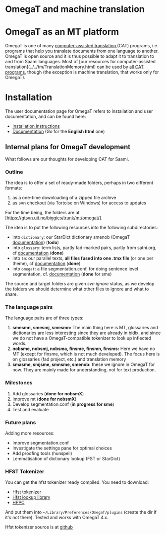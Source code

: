 OmegaT and machine translation
=======


# OmegaT as an MT platform


OmegaT is one of many [computer-assisted translation
](https://en.wikipedia.org/wiki/Computer-assisted_translation) (CAT)
programs, i.e. programs that help you translate documents from one
language to another. OmegaT is open source and it is thus possible to
adapt it to translation to and from Saami languages. Most of [our
resources for computer-assisted
translation](../../tm/TranslationMemory.html] can be used by [all CAT programs](https://en.wikipedia.org/wiki/Comparison_of_computer-assisted_translation_tools), though (the exception is machine translation, that works only for OmegaT).


# Installation


The user documentation page for OmegaT refers to installation and user documentation, and can be found here:


* [Installation instructions](http://wiki.apertium.org/wiki/Apertium_OmegaT_Native)
* [Documentation](http://omegat.org/documentation) (Go for the **English html** one)


## Internal plans for OmegaT development


What follows are our thoughts for developing CAT for Saami.


### Outline


The idea is to offer a set of ready-made folders, perhaps in two different formats:


1. as a one-time downloading of a zipped file archive
1. as svn checkout (via Tortoise on Windows) for access to updates


For the time being, the folders are at [https://gtsvn.uit.no/biggies/trunk/mt/omegat/].


The idea is to put the following resources into the following subdirectories:


* into `dictionary`: our StarDict dictionary smenob (OmegaT [documentation](http://omegat.sourceforge.io/manual-standard/en/chapter.dictionaries.html)) (**todo**)
* into `glossary`: term lists, partly fad-marked pairs, partly from satni.org, cf [documentation](http://omegat.sourceforge.io/manual-standard/en/chapter.glossaries.html) (**done**)
* into `tm`: our parallel texts, **all files fused into one .tmx file** (or one per theme), cf [documentation](http://omegat.sourceforge.io/manual-standard/en/chapter.translation.memories.html) (**done**)
* into `omegat`: a file segmentation.conf, for doing sentence level segmentation, cf. [documentation](http://omegat.sourceforge.io/manual-standard/en/chapter.segmentation.html) (**done** for sme)


The source and target folders are given *svn ignore* status, as we develop the folders we should determine what other files to ignore and what to share.




### The language pairs


The language pairs are of three types:


1. **smesmn, smesmj, smesmn:** The main thing here is MT, glossaries and
  dictionaries are less interesting since they are already in bidix,
  and since we do not have a OmegaT-compatible tokenizer to look up
  inflected words.
1. **nobsme, nobsmj, nobsma, finsme, finsmn, finsms:** Here we have no MT
  (except for finsme, which is not much developed). The focus here is
  on glossaries (fad project, etc.) and translation memory
1. **smasme, smjsme, smnsme, smenob:** these we ignore in OmegaT for now.
  They are mainly made for understanding, not for text production.


### Milestones


1. Add glossaries (**done for nobsmX**)
1. Improve mt  (**done for nobsmX**)
1. Develop segmentation.conf (**in progress for sme**)
1. Test and evaluate 


### Future plans


Adding more resources:


* Improve segmentation.conf
* Investigate the settings pane for optimal choices
* Add proofing tools (hunspell)
* Lemmatisation of dictionary lookup (FST or StarDict)


### HFST Tokenizer


You can get the hfst tokenizer ready compiled. You need to download:


* [Hfst
  tokenizer](http://divvun.no/static_files/omegat-hfst-tok/omegat-hfst-tokenizer-0.3.jar)
* [Hfst lookup library](http://divvun.no/static_files/omegat-hfst-tok/hfst-1.1.5.jar)
* [HPPC](https://repo1.maven.org/maven2/com/carrotsearch/hppc/0.7.3/hppc-0.7.3.jar)


And put them into `~/Library/Preferences/OmegaT/plugins` (create the dir if it's not there). Tested and works with OmegaT 4.x.


Hfst tokenizer source is at [github](https://github.com/divvun/OmegaT-hfst-tokenizer)

